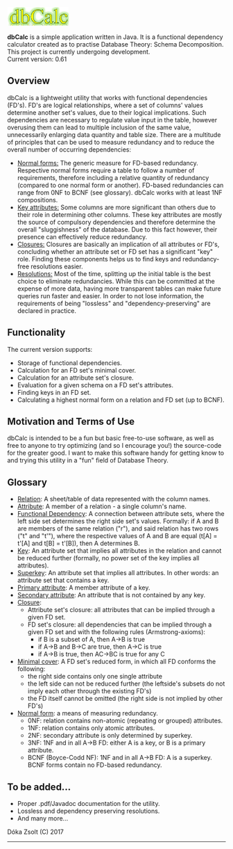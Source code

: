 <img src="logo.png" alt="dbCalc">
<p><b>dbCalc</b> is a simple application written in Java. It is a functional dependency calculator created as to practise Database Theory: Schema Decomposition. This project is currently undergoing development.<br>
Current version: 0.61</p>

<h2>Overview</h2>
<p>dbCalc is a lightweight utility that works with functional dependencies (FD's). FD's are logical relationships, where a set of columns' values determine another set's values, due to their logical implications. Such dependencies are necessary to regulate value input in the table, however overusing them can lead to multiple inclusion of the same value, unnecessarily enlarging data quantity and table size. There are a multitude of principles that can be used to measure redundancy and to reduce the overall number of occurring dependencies:</p>
<ul>
<li><u>Normal forms:</u> The generic measure for FD-based redundancy. Respective normal forms require a table to follow a number of requirements, therefore including a relative quantity of redundancy (compared to one normal form or another). FD-based redundancies can range from 0NF to BCNF (see glossary). dbCalc works with at least 1NF compositions.</li>
<li><u>Key attributes:</u> Some columns are more significant than others due to their role in determining other columns. These key attributes are mostly the source of compulsory dependencies and therefore determine the overall "sluggishness" of the database. Due to this fact however, their presence can effectively reduce redundancy.</li>
<li><u>Closures:</u> Closures are basically an implication of all attributes or FD's, concluding whether an attribute set or FD set has a significant "key" role. Finding these components helps us to find keys and redundancy-free resolutions easier.</li>
<li><u>Resolutions:</u> Most of the time, splitting up the initial table is the best choice to eliminate redundancies. While this can be committed at the expense of more data, having more transparent tables can make future queries run faster and easier. In order to not lose information, the requirements of being "lossless" and "dependency-preserving" are declared in practice.</li>
</ul>
<h2>Functionality</h2>
The current version supports:
<ul>
<li>Storage of functional dependencies.
<li>Calculation for an FD set's minimal cover.
<li>Calculation for an attribute set's closure.
<li>Evaluation for a given schema on a FD set's attributes.
<li>Finding keys in an FD set.
<li>Calculating a highest normal form on a relation and FD set (up to BCNF).
</ul>
<h2>Motivation and Terms of Use</h2>
<p>dbCalc is intended to be a fun but basic free-to-use software, as well as free to anyone to try optimizing (and so I encourage you!) the source-code for the greater good. I want to make this software handy for getting know to and trying this utility in a "fun" field of Database Theory.</p>
<h2>Glossary</h2>
<ul>
<li><u>Relation</u>: A sheet/table of data represented with the column names.
<li><u>Attribute</u>: A member of a relation - a single column's name.
<li><u>Functional Dependency</u>: A connection between attribute sets, where the left side set determines the right side set's values. Formally: if A and B are members of the same relation ("r"), and said relation has two rows ("t" and "t'"), where the respective values of A and B are equal (t[A] = t'[A] and t[B] = t'[B]), then A determines B.
<li><u>Key</u>: An attribute set that implies all attributes in the relation and cannot be reduced further (formally, no power set of the key implies all attributes).
<li><u>Superkey</u>: An attribute set that implies all attributes. In other words: an attribute set that contains a key.
<li><u>Primary attribute</u>: A member attribute of a key.
<li><u>Secondary attribute</u>: An attribute that is not contained by any key.
<li><u>Closure</u>:
  <ul>
  <li>Attribute set's closure: all attributes that can be implied through a given FD set.
  <li>FD set's closure: all dependencies that can be implied through a given FD set and with the following rules (Armstrong-axioms):
    <ul>
    <li>if B is a subset of A, then A->B is true
    <li>if A->B and B->C are true, then A->C is true
    <li>if A->B is true, then AC->BC is true for any C
    </ul>
  </ul>
<li><u>Minimal cover</u>: A FD set's reduced form, in which all FD conforms the following: 
  <ul>
    <li>the right side contains only one single attribute
    <li>the left side can not be reduced further (the leftside's subsets do not imply each other through the existing FD's)
    <li>the FD itself cannot be omitted (the right side is not implied by other FD's)
   </ul>
<li><u>Normal form</u>: a means of measuring redundancy.
  <ul>
    <li>0NF: relation contains non-atomic (repeating or grouped) attributes.
    <li>1NF: relation contains only atomic attributes.
    <li>2NF: secondary attribute is only determined by superkey.
    <li>3NF: 1NF and in all A->B FD: either A is a key, or B is a primary attribute.
    <li>BCNF (Boyce-Codd NF): 1NF and in all A->B FD: A is a superkey. BCNF forms contain no FD-based redundancy.
   </ul>
</ul>

<h2>To be added...</h2>
<ul>
<li>Proper .pdf/Javadoc documentation for the utility.
<li>Lossless and dependency preserving resolutions.
<li>And many more... 
</ul>

Dóka Zsolt (C) 2017
<hr>
